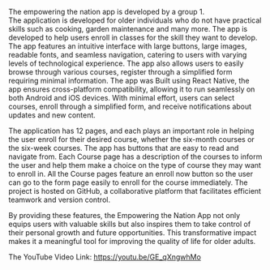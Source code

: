 The empowering the nation app is developed by a group 1.  
The application is developed for older individuals who do not have practical skills such as cooking, garden maintenance and many more. 
The app is developed to help users enroll in classes for the skill they want to develop. The app features an intuitive interface 
with large buttons, large images, readable fonts, and seamless navigation, catering to users with varying levels of technological experience. 
The app also allows users to easily browse through various courses, register through a simplified form requiring minimal information. 
The app was Built using React Native, the app ensures cross-platform compatibility, allowing it to run seamlessly on both Android and iOS devices. 
With minimal effort, users can select courses, enroll through a simplified form, and receive notifications about updates and new content. 

The application has 12 pages, and each plays an important role in helping the user enroll for their desired course, whether the six-month courses or the six-week courses.
The app has buttons that are easy to read and navigate from. Each Course page has a description of the courses to inform the user and help them make a choice on the type of course 
they may want to enroll in. All the Course pages feature an enroll now button so the user can go to the form page easily to enroll for the course immediately. 
The project is hosted on GitHub, a collaborative platform that facilitates efficient teamwork and version control. 

By providing these features, the Empowering the Nation App not only equips users with valuable skills but also inspires them to take control of their personal
growth and future opportunities. This transformative impact makes it a meaningful tool for improving the quality of life for older adults. 

The YouTube Video Link:
https://youtu.be/GE_qXngwhMo

